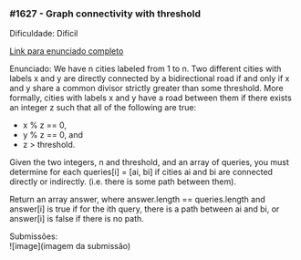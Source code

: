 ### #1627 - Graph connectivity with threshold
Dificuldade: Difícil

[Link para enunciado completo](https://leetcode.com/problems/graph-connectivity-with-threshold/description/)

Enunciado: We have n cities labeled from 1 to n. Two different cities with labels x and y are directly connected by a bidirectional road if and only if x and y share a common divisor strictly greater than some threshold. More formally, cities with labels x and y have a road between them if there exists an integer z such that all of the following are true:

- x % z == 0,
- y % z == 0, and
- z > threshold.

Given the two integers, n and threshold, and an array of queries, you must determine for each queries[i] = [ai, bi] if cities ai and bi are connected directly or indirectly. (i.e. there is some path between them).

Return an array answer, where answer.length == queries.length and answer[i] is true if for the ith query, there is a path between ai and bi, or answer[i] is false if there is no path.

Submissões: <br>
![image](imagem da submissão)